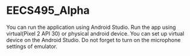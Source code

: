 # EECS495_Alpha
You can run the application using Android Studio. Run the app using virtual(Pixel 2 API 30) or physical android device. You can set up virtual device on the Android Studio. Do not forget to turn on the microphone settings of emulator.

